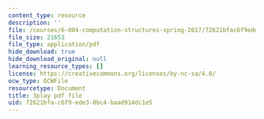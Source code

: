 ```yaml
---
content_type: resource
description: ''
file: /courses/6-004-computation-structures-spring-2017/72621bfac6f9ede38bc4baad914dc1e5_e8eEyYmLx98.pdf
file_size: 21653
file_type: application/pdf
hide_download: true
hide_download_original: null
learning_resource_types: []
license: https://creativecommons.org/licenses/by-nc-sa/4.0/
ocw_type: OCWFile
resourcetype: Document
title: 3play pdf file
uid: 72621bfa-c6f9-ede3-8bc4-baad914dc1e5
---
```

